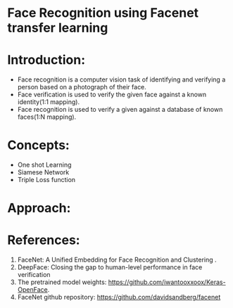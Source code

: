 # Face Recognition using Facenet transfer learning

# Introduction:
* Face recognition is a computer vision task of identifying and verifying a person based on a photograph of their face.
* Face verification is used to verify the given face against a known identity(1:1 mapping).
* Face recognition is used to verify a given against a database of known faces(1:N mapping).

# Concepts:
* One shot Learning
* Siamese Network
* Triple Loss function

# Approach:




# References:
1. FaceNet: A Unified Embedding for Face Recognition and Clustering .
2. DeepFace: Closing the gap to human-level performance in face verification
3. The pretrained model weights: https://github.com/iwantooxxoox/Keras-OpenFace.
4. FaceNet github repository: https://github.com/davidsandberg/facenet
